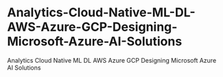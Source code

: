 # Analytics-Cloud-Native-ML-DL-AWS-Azure-GCP-Designing-Microsoft-Azure-AI-Solutions
Analytics Cloud Native ML DL AWS Azure GCP Designing Microsoft Azure AI Solutions

